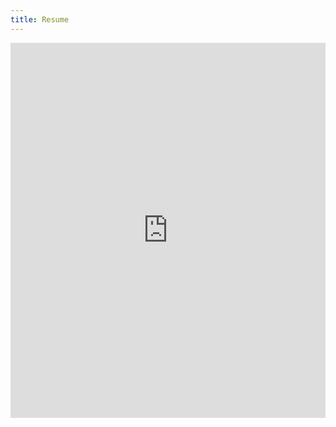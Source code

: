 ```yaml
---
title: Resume
---
```

<iframe class="scribd_iframe_embed" title="Resume" src="https://www.scribd.com/embeds/515383608/content?start_page=1&view_mode=scroll&access_key=key-exEJg42WPNmkUiaKNcaq" data-auto-height="false" data-aspect-ratio="0.7729220222793488" scrolling="no" id="doc_8486" width="100%" height="600" frameborder="0"></iframe>
